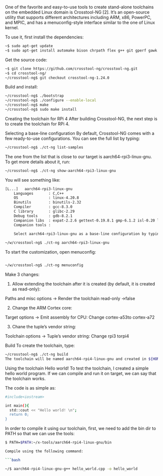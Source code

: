One of the favorite and easy-to-use tools to create stand-alone toolchains on the embedded Linux domain is Crosstool-NG [2].
 It’s an open-source utility that supports different architectures including ARM, x86, PowerPC, and MPIC, and has a menuconfig-style interface similar to the one of Linux kernel.



To use it, first install the dependencies:

```bash
~$ sudo apt-get update
~$ sudo apt-get install automake bison chrpath flex g++ git gperf gawk help2man libexpat1-dev libncurses5-dev libsdl1.2-dev libtool libtool-bin libtool-doc python2.7-dev texinfo
```

 Get the source code:

```bash
~$ git clone https://github.com/crosstool-ng/crosstool-ng.git
~$ cd crosstool-ng/
~/crosstool-ng$ git checkout crosstool-ng-1.24.0
```

 Build and install:
 
```bash
~/crosstool-ng$ ./bootstrap
~/crosstool-ng$ ./configure --enable-local
~/crosstool-ng$ make
~/crosstool-ng$ sudo make install
```

Creating the toolchain for RPi 4
After building Crosstool-NG, the next step is to create the toolchain for RPi 4.

Selecting a base-line configuration
By default, Crosstool-NG comes with a few ready-to-use configurations. You can see the full list by typing:

```bash
~/crosstool-ng$ ./ct-ng list-samples
```



The one from the list that is close to our target is aarch64-rpi3-linux-gnu. To get more details about it, run:

```bash
~/crosstool-ng$ ./ct-ng show-aarch64-rpi3-linux-gnu
```



You will see something like:

```bash
[L...]   aarch64-rpi3-linux-gnu
    Languages       : C,C++
    OS              : linux-4.20.8
    Binutils        : binutils-2.32
    Compiler        : gcc-8.3.0
    C library       : glibc-2.29
    Debug tools     : gdb-8.2.1
    Companion libs  : expat-2.2.6 gettext-0.19.8.1 gmp-6.1.2 isl-0.20 libiconv-1.15 mpc-1.1.0 mpfr-4.0.2 ncurses-6.1 zlib-1.2.11
    Companion tools :
	
	Select aarch64-rpi3-linux-gnu as a base-line configuration by typing:
```


```bash
~/w/crosstool-ng$ ./ct-ng aarch64-rpi3-linux-gnu

```


To start the customization, open menuconfig:

```bash

~/w/crosstool-ng$ ./ct-ng menuconfig
```


Make 3 changes:

1. Allow extending the toolchain after it is created (by default, it is created as read-only):

Paths and misc options -> Render the toolchain read-only ->false

2. Change the ARM Cortex core:

Target options -> Emit assembly for CPU: Change cortex-a53to cortex-a72

3. Chane the tuple’s vendor string:

Toolchain options -> Tuple’s vendor string: Change rpi3 torpi4


Build
To create the toolchain, type:

```bash
~/crosstool-ng$ ./ct-ng build
The toolchain will be named aarch64-rpi4-linux-gnu and created in ${HOME}/x-tools/aarch64-rpi4-linux-gnu.

```


Using the toolchain
Hello world!
To test the toolchain, I created a simple hello world program. If we can compile and run it on target, we can say that the toolchain works.

The code is as simple as:

```bash
#include<iostream>

int main(){
  std::cout << "Hello world! \n";
  return 0;
}

```



In order to compile it using our toolchain, first, we need to add the bin dir to PATH so that we can use the tools:

```bash
$ PATH=$PATH:~/x-tools/aarch64-rpi4-linux-gnu/bin

Compile using the following command:

```bash

~/$ aarch64-rpi4-linux-gnu-g++ hello_world.cpp -o hello_world

